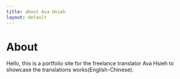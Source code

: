 ```yaml
---
title: about Ava Hsieh
layout: default
---
```



# About

Hello, this is a portfolio site for the freelance translator Ava Hsieh to showcase the translations works(English-Chinese).
